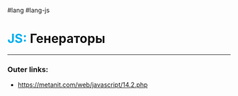 #lang #lang-js
# <font color="#00b0f0">JS:</font> Генераторы
---
### Outer links:
- https://metanit.com/web/javascript/14.2.php